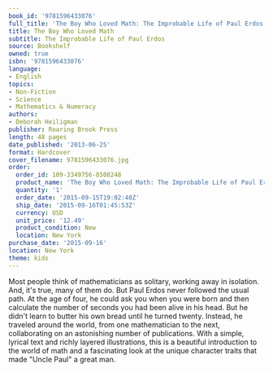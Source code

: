 ```yaml
---
book_id: '9781596433076'
full_title: 'The Boy Who Loved Math: The Improbable Life of Paul Erdos'
title: The Boy Who Loved Math
subtitle: The Improbable Life of Paul Erdos
source: Bookshelf
owned: true
isbn: '9781596433076'
language:
- English
topics:
- Non-Fiction
- Science
- Mathematics & Numeracy
authors:
- Deborah Heiligman
publisher: Roaring Brook Press
length: 48 pages
date_published: '2013-06-25'
format: Hardcover
cover_filename: 9781596433076.jpg
order:
  order_id: 109-3349756-8508248
  product_name: 'The Boy Who Loved Math: The Improbable Life of Paul Erdos'
  quantity: '1'
  order_date: '2015-09-15T19:02:40Z'
  ship_date: '2015-09-16T01:45:53Z'
  currency: USD
  unit_price: '12.49'
  product_condition: New
  location: New York
purchase_date: '2015-09-16'
location: New York
theme: kids
---
```

Most people think of mathematicians as solitary, working away in isolation. And, it's true, many of them do. But Paul Erdos never followed the usual path. At the age of four, he could ask you when you were born and then calculate the number of seconds you had been alive in his head. But he didn't learn to butter his own bread until he turned twenty. Instead, he traveled around the world, from one mathematician to the next, collaborating on an astonishing number of publications. With a simple, lyrical text and richly layered illustrations, this is a beautiful introduction to the world of math and a fascinating look at the unique character traits that made "Uncle Paul" a great man.

